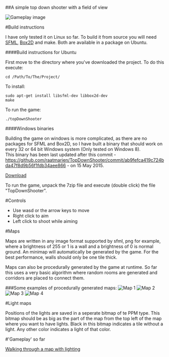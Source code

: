 ##A simple top down shooter with a field of view

![Gameplay image](http://i.imgur.com/ta02I2g.jpg)

#Build instructions

I have only tested it on Linux so far. To build it from source you will need [SFML](http://www.sfml-dev.org/download.php), [Box2D](http://box2d.org/) and make. Both are available in a package on Ubuntu.

####Build instructions for Ubuntu

First move to the directory where you've downloaded the project. To do this execute:  

    cd /Path/To/The/Project/

To install:

    sudo apt-get install libsfml-dev libbox2d-dev  
    make

To run the game:

    ./topDownShooter

####Windows binaries

Building the game on windows is more complicated, as there are no packages for SFML and Box2D, so I have built a binary that should work on every 32 or 64 bit Windows system (Only tested on Windows 8).  
This binary has been last updated after this commit - https://github.com/raatmarien/TopDownShooter/commit/ab9fefca419c724bda47f8d9b56f1fdb34aee866 - on 15 May 2015.

[Download](https://mega.co.nz/#!sIQ0HTiC!oc8wc97CSOYwGihIPf1fcQw7xYAtEMFKkqUb9Ea6D_8)

To run the game, unpack the 7zip file and execute (double click) the file "TopDownShooter".

#Controls
- Use wasd or the arrow keys to move
- Right click to aim
- Left click to shoot while aiming

#Maps

Maps are written in any image format supported by sfml, png for example, where a brightness of 255 or 1 is a wall and a brightness of 0 is normal ground. An minimap will automatically be generated by the game. For the best performance, walls should only be one tile thick.

Maps can also be procedurally generated by the game at runtime. So far this uses a very basic algorithm where random rooms are generated and corridors are placed to connect them.

###Some examples of procedurally generated maps:
![Map 1](http://imgur.com/RQ9zI9f.png) ![Map 2](http://i.imgur.com/i4OxAsG.png) ![Map 3](http://i.imgur.com/z9Vrb8G.png) ![Map 4](http://i.imgur.com/nHrAdf1.png)

#Light maps

Positions of the lights are saved in a seperate bitmap of te PPM type. This bitmap should be as big as the part of the map from the top left of the map where you want to have lights. Black in this bitmap indicates a tile without a light. Any other color indicates a light of that color.

#'Gameplay' so far

[Walking through a map with lighting](https://gfycat.com/AccurateHospitableBlacknorwegianelkhound)
